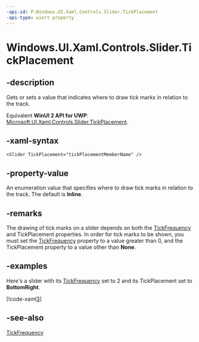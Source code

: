 ```yaml
---
-api-id: P:Windows.UI.Xaml.Controls.Slider.TickPlacement
-api-type: winrt property
---
```


<!-- Property syntax
public Windows.UI.Xaml.Controls.Primitives.TickPlacement TickPlacement { get;  set; }
-->

# Windows.UI.Xaml.Controls.Slider.TickPlacement

## -description
Gets or sets a value that indicates where to draw tick marks in relation to the track.

Equivalent **WinUI 2 API for UWP**: [Microsoft.UI.Xaml.Controls.Slider.TickPlacement](/windows/winui/api/microsoft.ui.xaml.controls.slider.tickplacement).

## -xaml-syntax
```xaml
<Slider TickPlacement="tickPlacementMemberName" />
```


## -property-value
An enumeration value that specifies where to draw tick marks in relation to the track. The default is **Inline**.

## -remarks
The drawing of tick marks on a slider depends on both the [TickFrequency](slider_tickfrequency.md) and TickPlacement properties. In order for tick marks to be shown, you must set the [TickFrequency](slider_tickfrequency.md) property to a value greater than 0, and the TickPlacement property to a value other than **None**.

## -examples
Here's a slider with its [TickFrequency](slider_tickfrequency.md) set to 2 and its TickPlacement set to **BottomRight**.



[!code-xaml[3](../windows.ui.xaml.data/code/System.Windows.Controls.Extended.SliderSL/csharp/Page.xaml#Snippet3)]

## -see-also
[TickFrequency](slider_tickfrequency.md)
